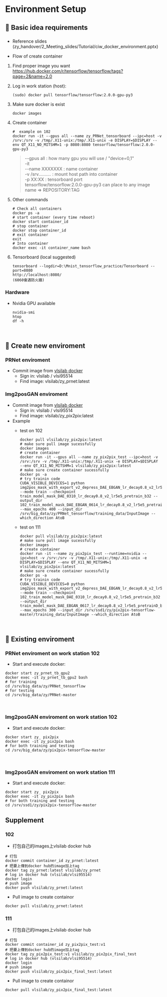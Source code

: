 Environment Setup
===

## :large_orange_diamond: Basic idea requirements
### 
- Reference slides (zy_handover/2_Meeting_slides/Tutorial/ciw_docker_environment.pptx)

- Flow of create container
1. Find proper image you want https://hub.docker.com/r/tensorflow/tensorflow/tags?page=2&name=2.0
2. Log in work station (host): 
	```
	(sudo) docker pull tensorflow/tensorflow:2.0.0-gpu-py3
	```
3. Make sure docker is exist
	```
	docker images
	```
4. Create container
	```
	#  example on 102
	docker run -it --gpus all --name zy_PRNet_tensorboard --ipc=host -v /srv:/srv -v /tmp/.X11-unix:/tmp/.X11-unix -e DISPLAY=$DISPLAY --env QT_X11_NO_MITSHM=1 -p 8080:8080 tensorflow/tensorflow:2.0.0-gpu-py3
	```
	> --gpus all          : how many gpu you will use  / "device=0,1" <br>
	> -it               <br>
	> --name XXXXXXX      : name container<br>
	> -v /srv..........   : mount host path into container<br>
	> -p XX:XX            : tensorboard port<br>
	> tensorflow/tensorflow:2.0.0-gpu-py3 can place to any image name => REPOSITORY:TAG<br>

5. Other commands
	```
	# Check all containers
	docker ps -a
	# start container (every time reboot)
	docker start container_id
	# stop container
	docker stop container_id
	# exit container
	exit
	# Into container
	docker exec -it container_name bash
	```
6. Tensorboard (local suggested)
	```
	tensorboard --logdir=D:\Mnist_tensorflow_practice/Tensorboard --port=8080
	http://localhost:8080/
	(6060會遇防火牆)
	```

### Hardware

- Nvidia GPU available

	```
	nvidia-smi
	htop
	df -h
	```
<br>

## :large_orange_diamond: Create new enviroment

### PRNet enviroment
- Commit image from [vlsilab docker](https://www.docker.com/get-started)
	- Sign in: vlsilab / vlsi95514
	- Find image: vlsilab/zy_prnet:latest

### Img2posGAN enviroment
- Commit image from [vlsilab docker](https://www.docker.com/get-started)
	- Sign in: vlsilab / vlsi95514
	- Find image: vlsilab/zy_pix2pix:latest
- Example
	- test on 102
		```
		docker pull vlsilab/zy_pix2pix:latest
		# make sure pull image sucessfully
		docker images
		# create container
		docker run -it --gpus all --name zy_pix2pix_test --ipc=host -v /srv:/srv -v /tmp/.X11-unix:/tmp/.X11-unix -e DISPLAY=$DISPLAY --env QT_X11_NO_MITSHM=1 vlsilab/zy_pix2pix:latest
		# make sure create container sucessfully
		docker ps -a 
		# try trainin code
		CUDA_VISIBLE_DEVICES=1 python img2pos_mask_with_export_v2_depress_DAE_EBGAN_lr_decay0.8_v2_lr5e5_0326_pretrainD_fix2_aug_cer10_45.py --mode train --checkpoint train_model_mask_DAE_0310_lr_decay0.8_v2_lr5e5_pretrain_b32 --output_dir 102_train_model_mask_DAE_EBGAN_0614_lr_decay0.8_v2_lr5e5_pretrainD_b32_fix2_aug_cer_cer10_45 --max_epochs 400 --input_dir /srv/big_data/zy/PRNet_tensorflow/training_data/InputImage --which_direction AtoB
		```
		
	- test on 111
		```
		docker pull vlsilab/zy_pix2pix:latest
		# make sure pull image sucessfully
		docker images
		# create container
		docker run -it --name zy_pix2pix_test --runtime=nvidia --ipc=host -v /srv:/srv -v /tmp/.X11-unix:/tmp/.X11-unix -e DISPLAY=$DISPLAY --env QT_X11_NO_MITSHM=1 vlsilab/zy_pix2pix:latest
		# make sure create container sucessfully
		docker ps -a 
		# try trainin code
		CUDA_VISIBLE_DEVICES=0 python img2pos_mask_with_export_v2_depress_DAE_EBGAN_lr_decay0.8_v2_lr5e5_0326_pretrainD_fix2_aug_cer30_90_ns.py --mode train --checkpoint 102_train_model_mask_DAE_0310_lr_decay0.8_v2_lr5e5_pretrain_b32 --output_dir train_model_mask_DAE_EBGAN_0617_lr_decay0.8_v2_lr5e5_pretrainD_b32_fix2_aug_cer30_90_ns_test --max_epochs 300 --input_dir /srv/ssd1/zy/pix2pix-tensorflow-master/training_data/InputImage --which_direction AtoB
		```
<br>

## :large_orange_diamond: Existing enviroment

### PRNet enviroment on work station 102 
- Start and execute docker:
```
docker start zy_prnet_tb_gpu2
docker exec -it zy_prnet_tb_gpu2 bash
# for training
cd /srv/big_data/zy/PRNet_tensorflow
# for testing
cd /srv/big_data/zy/PRNet-master
```
<br>

### Img2posGAN enviroment on work station 102
- Start and execute docker:
```
docker start zy_ pix2pix 
docker exec -it zy_pix2pix bash
# for both training and testing
cd /srv/big_data/zy/pix2pix-tensorflow-master
```
<br>

### Img2posGAN enviroment on work station 111
- Start and execute docker:
```
docker start zy_ pix2pix 
docker exec -it zy_pix2pix bash
# for both training and testing
cd /srv/ssd1/zy/pix2pix-tensorflow-master
```

## Supplement

### 102
- 打包自己的images上vlsilab docker hub
```
# 打包
docker commit container_id zy_prnet:latest
# 把要上傳到docker hub的image加上tag
docker tag zy_prnet:latest vlsilab/zy_prnet
# log in docker hub (vlsilab/vlsi95514)
docker login
# push image
docker push vlsilab/zy_prnet:latest
```

- Pull image to create containor
```
docker pull vlsilab/zy_prnet:latest
```


### 111
- 打包自己的images上vlsilab docker hub
```
# 打包
docker commit container_id zy_pix2pix_test:v1
# 把要上傳到docker hub的image加上tag
docker tag zy_pix2pix_test:v1 vlsilab/zy_pix2pix_final_test
# log in docker hub (vlsilab/vlsi95514)
docker login
# push image
docker push vlsilab/zy_pix2pix_final_test:latest
```

- Pull image to create containor
```
docker pull vlsilab/zy_pix2pix_final_test:latest
```